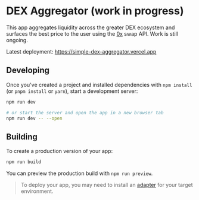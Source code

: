 # DEX Aggregator (work in progress)

This app aggregates liquidity across the greater DEX ecosystem and surfaces the best price to the user using the [0x](https://0x.org/docs) swap API. Work is still ongoing.

Latest deployment: https://simple-dex-aggregator.vercel.app

## Developing

Once you've created a project and installed dependencies with `npm install` (or `pnpm install` or `yarn`), start a development server:

```bash
npm run dev

# or start the server and open the app in a new browser tab
npm run dev -- --open
```

## Building

To create a production version of your app:

```bash
npm run build
```

You can preview the production build with `npm run preview`.

> To deploy your app, you may need to install an [adapter](https://kit.svelte.dev/docs/adapters) for your target environment.
